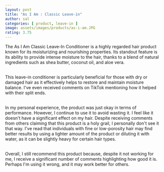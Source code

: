 ```yaml
---
layout: post
title: "As I Am : Classic Leave-in"
author: sal
categories: [ product, leave-in ]
image: assets/images/products/as-i-am.JPG
rating: 3.75
---
```

The As I Am Classic Leave-In Conditioner is a highly regarded hair product known for its moisturizing and nourishing properties. Its standout feature is its ability to provide intense moisture to the hair, thanks to a blend of natural ingredients such as shea butter, coconut oil, and aloe vera.<br><br>

This leave-in conditioner is particularly beneficial for those with dry or damaged hair as it effectively helps to restore and maintain moisture balance. I've even received comments on TikTok mentioning how it helped with their split ends.<br><br>

In my personal experience, the product was just okay in terms of performance. However, I continue to use it to avoid wasting it. I feel like it doesn't have a significant effect on my hair. Despite receiving comments from others claiming that this product is a holy grail, I personally don't see it that way. I've read that individuals with fine or low-porosity hair may find better results by using a lighter amount of the product or diluting it with water, as it can be slightly heavy for certain hair types.<br><br>

Overall, I still recommend this product because, despite it not working for me, I receive a significant number of comments highlighting how good it is. Perhaps I'm using it wrong, and it may work better for others.
